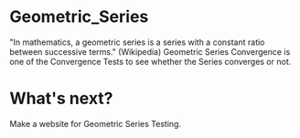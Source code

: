# Geometric_Series

"In mathematics, a geometric series is a series with a constant ratio between successive terms." (Wikipedia)
Geometric Series Convergence is one of the Convergence Tests to see whether the Series converges or not.

# What's next?
Make a website for Geometric Series Testing.
